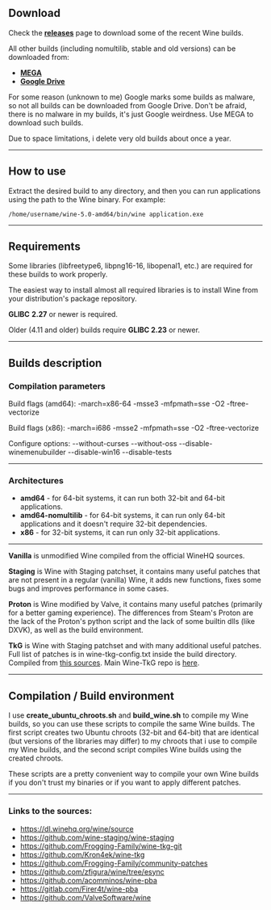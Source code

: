 ## Download

Check the [**releases**](https://github.com/Kron4ek/Wine-Builds/releases) page to download some of the recent Wine builds.

All other builds (including nomultilib, stable and old versions) can be downloaded from: 
* **[MEGA](https://mega.nz/folder/ZZUV1K7J#kIenmTQoi0if-SAcMSuAHA)**
* **[Google Drive](https://drive.google.com/drive/folders/1HkgqEEdAkCSYUCRFN64GGFTLF7H_Q5Xr)** 

For some reason (unknown to me) Google marks some builds as malware, so not all builds can be downloaded from Google Drive. Don't be afraid, there is no malware in my builds, it's just Google weirdness. Use MEGA to download such builds.

Due to space limitations, i delete very old builds about once a year.

---

## How to use

Extract the desired build to any directory, and then you can run applications using the path to the Wine binary. For example:

    /home/username/wine-5.0-amd64/bin/wine application.exe
    
---
    
## Requirements

Some libraries (libfreetype6, libpng16-16, libopenal1, etc.) are required for these builds to work properly.

The easiest way to install almost all required libraries is to install Wine from your distribution's package repository.

**GLIBC** **2.27** or newer is required.

Older (4.11 and older) builds require **GLIBC 2.23** or newer.

---

## Builds description

### Compilation parameters

Build flags (amd64): -march=x86-64 -msse3 -mfpmath=sse -O2 -ftree-vectorize

Build flags (x86): -march=i686 -msse2 -mfpmath=sse -O2 -ftree-vectorize

Configure options: --without-curses --without-oss --disable-winemenubuilder --disable-win16 --disable-tests

---

### Architectures

* **amd64** - for 64-bit systems, it can run both 32-bit and 64-bit applications.
* **amd64-nomultilib** - for 64-bit systems, it can run only 64-bit
applications and it doesn't require 32-bit dependencies.
* **x86** - for 32-bit systems, it can run only 32-bit applications.

---

**Vanilla** is unmodified Wine compiled from the official WineHQ sources.

**Staging** is Wine with Staging patchset, it contains many useful patches 
that are not present in a regular (vanilla) Wine, it adds new functions, fixes some bugs and improves performance in some cases.

**Proton** is Wine modified by Valve, it contains many useful patches (primarily for a better gaming experience). The differences from Steam's Proton are the lack of the Proton's python script and the lack of some builtin dlls (like DXVK), as well as the build environment.

**TkG** is Wine with Staging patchset and with many additional useful patches. Full list of patches is in wine-tkg-config.txt inside the build directory. Compiled from [this sources](https://github.com/Kron4ek/wine-tkg). Main Wine-TkG repo is [here](https://github.com/Frogging-Family/wine-tkg-git).

---

## Compilation / Build environment

I use **create_ubuntu_chroots.sh** and **build_wine.sh** to compile my Wine builds, so you can use these scripts to compile the same Wine builds. The first script creates two Ubuntu chroots (32-bit and 64-bit) that are identical (but versions of the libraries may differ) to my chroots that i use to compile my Wine builds, and the second script compiles Wine builds using the created chroots.

These scripts are a pretty convenient way to compile your own Wine builds if you don't trust my binaries or if you want to apply different patches.

---

### Links to the sources:

* https://dl.winehq.org/wine/source
* https://github.com/wine-staging/wine-staging
* https://github.com/Frogging-Family/wine-tkg-git
* https://github.com/Kron4ek/wine-tkg
* https://github.com/Frogging-Family/community-patches
* https://github.com/zfigura/wine/tree/esync
* https://github.com/acomminos/wine-pba
* https://gitlab.com/Firer4t/wine-pba
* https://github.com/ValveSoftware/wine
